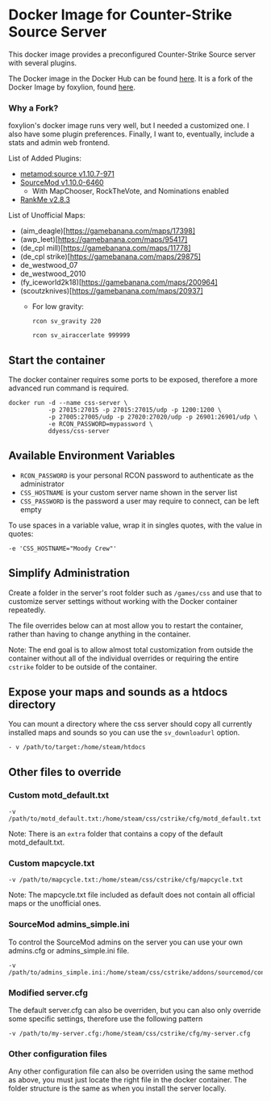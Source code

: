# Docker Image for Counter-Strike Source Server

This docker image provides a preconfigured Counter-Strike Source server with several plugins.

The Docker image in the Docker Hub can be found [here](https://hub.docker.com/r/ddyess/css-server). It is a fork of the Docker Image by foxylion, found [here](https://hub.docker.com/r/foxylion/steam-css/).

### Why a Fork?

foxylion's docker image runs very well, but I needed a customized one. I also have some plugin preferences. Finally, I want to, eventually, include a stats and admin web frontend.

List of Added Plugins:
- [metamod:source v1.10.7-971](http://www.metamodsource.net/)
- [SourceMod v1.10.0-6460](http://www.sourcemod.net/downloads.php?branch=stable)
  - With MapChooser, RockTheVote, and Nominations enabled
- [RankMe v2.8.3](https://forums.alliedmods.net/showthread.php?p=1456869)

List of Unofficial Maps:
- (aim_deagle)[https://gamebanana.com/maps/17398]
- (awp_leet)[https://gamebanana.com/maps/95417]
- (de_cpl mill)[https://gamebanana.com/maps/11778]
- (de_cpl strike)[https://gamebanana.com/maps/29875]
- de_westwood_07
- de_westwood_2010
- (fy_iceworld2k18)[https://gamebanana.com/maps/200964]
- (scoutzknives)[https://gamebanana.com/maps/20937]
  - For low gravity:
  
    ``rcon sv_gravity 220``

    ``rcon sv_airaccerlate 999999``

## Start the container

The docker container requires some ports to be exposed, therefore a more advanced run command is required.

```
docker run -d --name css-server \
           -p 27015:27015 -p 27015:27015/udp -p 1200:1200 \
           -p 27005:27005/udp -p 27020:27020/udp -p 26901:26901/udp \
           -e RCON_PASSWORD=mypassword \
           ddyess/css-server
```

## Available Environment Variables

- ``RCON_PASSWORD`` is your personal RCON password to authenticate as the administrator
- ``CSS_HOSTNAME`` is your custom server name shown in the server list
- ``CSS_PASSWORD`` is the password a user may require to connect, can be left empty

To use spaces in a variable value, wrap it in singles quotes, with the value in quotes:

``-e 'CSS_HOSTNAME="Moody Crew"'``

## Simplify Administration

Create a folder in the server's root folder such as ``/games/css`` and use that to customize server settings without working with the Docker container repeatedly. 

The file overrides below can at most allow you to restart the container, rather than having to change anything in the container. 

Note: The end goal is to allow almost total customization from outside the container without all of the individual overrides or requiring the entire ``cstrike`` folder to be outside of the container.

## Expose your maps and sounds as a htdocs directory

You can mount a directory where the css server should copy all currently installed maps and sounds so you can use the `sv_downloadurl` option.

```
- v /path/to/target:/home/steam/htdocs
```

## Other files to override

### Custom motd_default.txt

```
-v /path/to/motd_default.txt:/home/steam/css/cstrike/cfg/motd_default.txt
```

Note: There is an ``extra`` folder that contains a copy of the default motd_default.txt.

### Custom mapcycle.txt

```
-v /path/to/mapcycle.txt:/home/steam/css/cstrike/cfg/mapcycle.txt
```

Note: The mapcycle.txt file included as default does not contain all official maps or the unofficial ones.

### SourceMod admins_simple.ini

To control the SourceMod admins on the server you can use your own admins.cfg or admins_simple.ini file.

```
-v /path/to/admins_simple.ini:/home/steam/css/cstrike/addons/sourcemod/configs/admins_simple.ini
```

### Modified server.cfg

The default server.cfg can also be overriden, but you can also only override some specific settings, therefore use the following pattern
```
-v /path/to/my-server.cfg:/home/steam/css/cstrike/cfg/my-server.cfg
```

### Other configuration files

Any other configuration file can also be overriden using the same method as above, you must just locate the right file in the docker container. The folder structure is the same as when you install the server locally.
